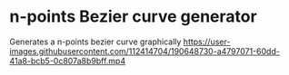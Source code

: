 # n-points Bezier curve generator

Generates a n-points bezier curve graphically
https://user-images.githubusercontent.com/112414704/190648730-a4797071-60dd-41a8-bcb5-0c807a8b9bff.mp4

